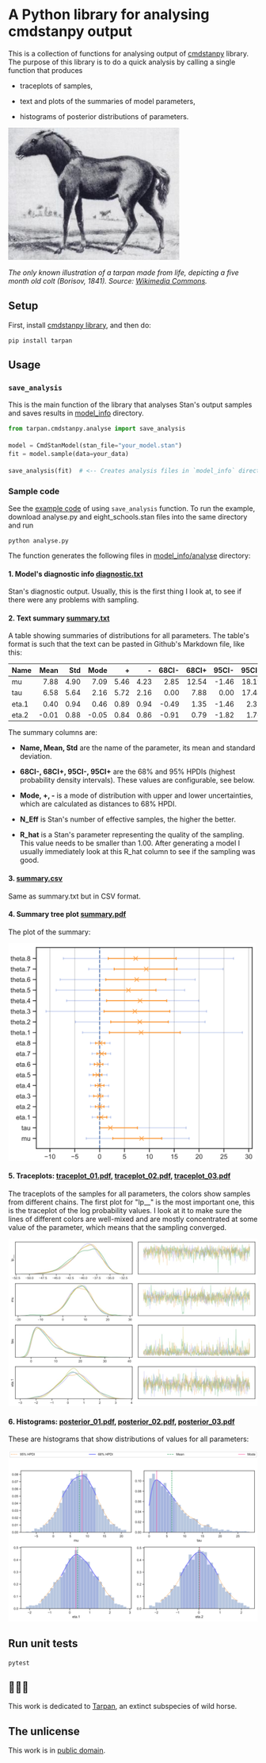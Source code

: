 # A Python library for analysing cmdstanpy output

This is a collection of functions for analysing output of [cmdstanpy](https://github.com/stan-dev/cmdstanpy) library. The purpose of this library is to do a quick analysis by calling a single function that produces

* traceplots of samples,

* text and plots of the summaries of model parameters,

* histograms of posterior distributions of parameters.


<img src='images/tarpan.jpg' alt='Picture of Tarpan'>

*The only known illustration of a tarpan made from life, depicting a five month old colt (Borisov, 1841). Source: [Wikimedia Commons](https://commons.wikimedia.org/wiki/File:Tarpan.png).*


## Setup

First, install [cmdstanpy library](https://cmdstanpy.readthedocs.io/en/latest/index.html), and then do:

```
pip install tarpan
```

## Usage

### `save_analysis`

This is the main function of the library that analyses
Stan's output samples and saves results in
[model_info](docs/examples/analyse/a01_simple/model_info/analyse) directory.

```Python
from tarpan.cmdstanpy.analyse import save_analysis

model = CmdStanModel(stan_file="your_model.stan")
fit = model.sample(data=your_data)

save_analysis(fit)  # <-- Creates analysis files in `model_info` directory
```


### Sample code

See the [example code](docs/examples/analyse/a01_simple) of using `save_analysis` function. To run the example,
download analyse.py and eight_schools.stan files into the same directory and run

```
python analyse.py
```

The function generates the following files in [model_info/analyse](docs/examples/analyse/a01_simple/model_info/analyse) directory:


#### 1. Model's diagnostic info [diagnostic.txt](docs/examples/analyse/a01_simple/model_info/analyse/diagnostic.txt)

Stan's diagnostic output. Usually, this is the first thing I look at, to see if there were any problems with sampling.


#### 2. Text summary [summary.txt](docs/examples/analyse/a01_simple/model_info/analyse/summary.txt)

A table showing summaries of distributions for all parameters. The table's format is such that the text can be pasted in Github's Markdown file, like this:

| Name    |   Mean |   Std |   Mode |    + |    - |   68CI- |   68CI+ |   95CI- |   95CI+ |   N_Eff |   R_hat |
|:--------|-------:|------:|-------:|-----:|-----:|--------:|--------:|--------:|--------:|--------:|--------:|
| mu      |   7.88 |  4.90 |   7.09 | 5.46 | 4.23 |    2.85 |   12.54 |   -1.46 |   18.19 |    2438 |    1.00 |
| tau     |   6.58 |  5.64 |   2.16 | 5.72 | 2.16 |    0.00 |    7.88 |    0.00 |   17.44 |    1394 |    1.00 |
| eta.1   |   0.40 |  0.94 |   0.46 | 0.89 | 0.94 |   -0.49 |    1.35 |   -1.46 |    2.32 |    3811 |    1.00 |
| eta.2   |  -0.01 |  0.88 |  -0.05 | 0.84 | 0.86 |   -0.91 |    0.79 |   -1.82 |    1.76 |    4484 |    1.00 |

The summary columns are:

*  **Name, Mean, Std** are the name of the parameter, its mean and standard deviation.

*  **68CI-, 68CI+, 95CI-, 95CI+** are the 68% and 95% HPDIs (highest probability density intervals). These values are configurable, see below.

* **Mode, +, -** is a mode of distribution with upper and lower uncertainties, which are calculated as distances to 68% HPDI.

* **N_Eff** is Stan's number of effective samples, the higher the better.

* **R_hat** is a Stan's parameter representing the quality of the sampling. This value needs to be smaller than 1.00. After generating a model I usually immediately look at this R_hat column to see if the sampling was good.


#### 3. [summary.csv](docs/examples/analyse/a01_simple/model_info/analyse/summary.csv)

Same as summary.txt but in CSV format.


#### 4. Summary tree plot [summary.pdf](docs/examples/analyse/a01_simple/model_info/analyse/summary.pdf)

The plot of the summary:

<img src="docs/examples/analyse/a01_simple/model_info/analyse/summary.png" width="500" alt="Summary plot">


#### 5. Traceplots: [traceplot_01.pdf](docs/examples/analyse/a01_simple/model_info/analyse/traceplot_01.pdf), [traceplot_02.pdf](docs/examples/analyse/a01_simple/model_info/analyse/traceplot_02.pdf), [traceplot_03.pdf](docs/examples/analyse/a01_simple/model_info/analyse/traceplot_03.pdf)

The traceplots of the samples for all parameters, the colors show samples from different chains. The first plot for "lp__" is the most important one, this is the traceplot of the log probability values. I look at it to make sure the lines of different colors are well-mixed and are mostly concentrated at some value of the parameter, which means that the sampling converged.

<img src="docs/examples/analyse/a01_simple/model_info/analyse/tracepot_01.jpg" width="700" alt="Traceplot">


#### 6. Histograms: [posterior_01.pdf](docs/examples/analyse/a01_simple/model_info/analyse/posterior_01.pdf), [posterior_02.pdf](docs/examples/analyse/a01_simple/model_info/analyse/posterior_02.pdf), [posterior_03.pdf](docs/examples/analyse/a01_simple/model_info/analyse/posterior_03.pdf)

These are histograms that show distributions of values for all parameters:

<img src="docs/examples/analyse/a01_simple/model_info/analyse/posterior_01.png" alt="Histograms of posterior distributions">



## Run unit tests

```
pytest
```


## 🐴🐴🐴

This work is dedicated to [Tarpan](https://en.wikipedia.org/wiki/Tarpan), an extinct subspecies of wild horse.


## The unlicense

This work is in [public domain](LICENSE).
